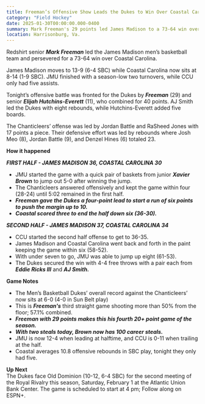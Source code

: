 ```yaml
---
title: Freeman’s Offensive Show Leads the Dukes to Win Over Coastal Carolina, 73-64
category: "Field Hockey"
date: 2025-01-30T00:00:00.000-0400
summary: Mark Freeman's 29 points led James Madison to a 73-64 win over Coastal Carolina, keeping the Dukes unbeaten in the matchup.
location: Harrisonburg, Va. 
---
```


Redshirt senior ***Mark Freeman*** led the James Madison men’s basketball team and persevered for a 73-64 win over Coastal Carolina. 

James Madison moves to 13-9 (6-4 SBC) while Coastal Carolina now sits at 8-14 (1-9 SBC). JMU finished with a season-low two turnovers, while CCU only had five assists. 

Tonight’s offensive battle was fronted for the Dukes by ***Freeman*** (29) and senior ***Elijah Hutchins-Everett*** (11), who combined for 40 points. AJ Smith led the Dukes with eight rebounds, while Hutchins-Everett added five boards.

The Chanticleers’ offense was led by Jordan Battle and RaSheed Jones with 17 points a piece. Their defensive effort was led by rebounds where Josh Meo (8), Jordan Battle (9), and Denzel Hines (6) totaled 23\. 

**How it happened**

***FIRST HALF \- JAMES MADISON 36, COASTAL CAROLINA 30***

* JMU started the game with a quick pair of baskets from junior ***Xavier Brown*** to jump out 5-0 after winning the jump.  
* The Chanticleers answered offensively and kept the game within four (28-24) until 5:02 remained in the first half.  
* ***Freeman gave the Dukes a four-point lead to start a run of six points to push the margin up to 10\.***  
* ***Coastal scored three to end the half down six (36-30).***

***SECOND HALF \- JAMES MADISON 37, COASTAL CAROLINA 34***

* CCU started the second half offense to get to 36-35.  
* James Madison and Coastal Carolina went back and forth in the paint keeping the game within six (58-52).  
* With under seven to go, JMU was able to jump up eight (61-53).  
* The Dukes secured the win with 4-4 free throws with a pair each from ***Eddie Ricks III*** and ***AJ Smith.***

**Game Notes**

* The Men’s Basketball Dukes’ overall record against the Chanticleers’ now sits at 6-0 (4-0 in Sun Belt play)  
* This is ***Freeman's*** third straight game shooting more than 50% from the floor; 57.1% combined.  
* ***Freeman with 29 points makes this his fourth 20+ point game of the season.***   
* ***With two steals today, Brown now has 100 career steals.***  
* JMU is now 12-4 when leading at halftime, and CCU is 0-11 when trailing at the half.  
* Coastal averages 10.8 offensive rebounds in SBC play, tonight they only had five.

**Up Next**  
The Dukes face Old Dominion (10-12, 6-4 SBC) for the second meeting of the Royal Rivalry this season, Saturday, February 1 at the Atlantic Union Bank Center. The game is scheduled to start at 4 pm; Follow along on ESPN+.
